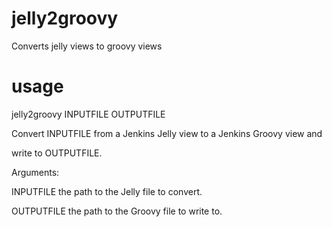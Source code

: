 jelly2groovy
============

Converts jelly views to groovy views

usage 
=====

jelly2groovy INPUTFILE OUTPUTFILE


Convert INPUTFILE from a Jenkins Jelly view to a Jenkins Groovy view and 

write to OUTPUTFILE.


Arguments:

  INPUTFILE        the path to the Jelly file to convert.

  OUTPUTFILE       the path to the Groovy file to write to.
